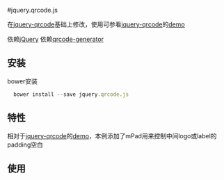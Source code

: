 
#jquery.qrcode.js

在[jquery-qrcode][1]基础上修改，使用可参看[jquery-qrcode][1]的[demo][2]

依赖[jQuery](http://jquery.com/)
依赖[qrcode-generator](https://github.com/dqmmpb/qrcode-generator)

## 安装
bower安装
```javascript
  bower install --save jquery.qrcode.js
```

## 特性
相对于[jquery-qrcode][1]的[demo][2]，本例添加了mPad用来控制中间logo或label的padding空白

## 使用
```javascript

```



[1]: https://larsjung.de/jquery-qrcode/ "jquery-qrcode"
[2]: https://larsjung.de/jquery-qrcode/latest/demo "jquery-qrcode-demo"
